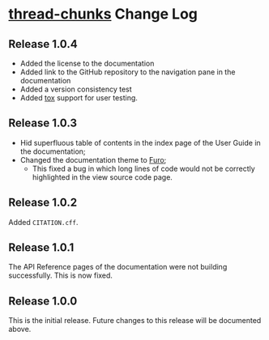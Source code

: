 # [thread-chunks](README.md) Change Log

## Release 1.0.4

- Added the license to the documentation
- Added link to the GitHub repository to the navigation pane in the documentation
- Added a version consistency test
- Added [tox](https://tox.wiki/) support for user testing.

## Release 1.0.3

- Hid superfluous table of contents in the index page of the User Guide in the documentation;
- Changed the documentation theme to [Furo](https://github.com/pradyunsg/furo);
    - This fixed a bug in which long lines of code would not be correctly highlighted in the view source code page.

## Release 1.0.2

Added ``CITATION.cff``.

## Release 1.0.1

The API Reference pages of the documentation were not building successfully.
This is now fixed.

## Release 1.0.0

This is the initial release. Future changes to this release will be documented
above.